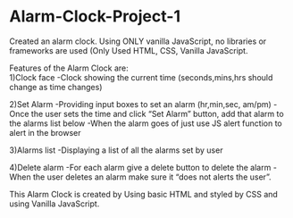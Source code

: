 # Alarm-Clock-Project-1
Created an alarm clock. Using ONLY vanilla JavaScript, no libraries or frameworks are used (Only Used HTML, CSS, Vanilla JavaScript.

Features of the Alarm Clock are:  
1)Clock face
-Clock showing the current time (seconds,mins,hrs should change as time changes)

2)Set Alarm
-Providing input boxes to set an alarm (hr,min,sec, am/pm)
-Once the user sets the time and click “Set Alarm” button, add that alarm to the alarms list below
-When the alarm goes of just use JS alert function to alert in the browser

3)Alarms list
-Displaying a list of all the alarms set by user

4)Delete alarm
-For each alarm give a delete button to delete the alarm
-When the user deletes an alarm make sure it “does not alerts the user”.

This Alarm Clock is created by Using basic HTML and styled by CSS and using Vanilla JavaScript.
